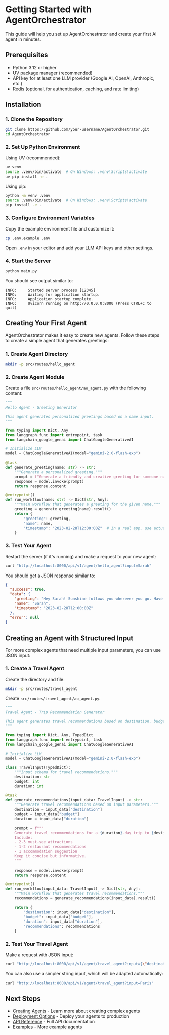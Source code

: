 # Getting Started with AgentOrchestrator

This guide will help you set up AgentOrchestrator and create your first AI agent in minutes.

## Prerequisites

- Python 3.12 or higher
- [UV](https://github.com/astral-sh/uv) package manager (recommended)
- API key for at least one LLM provider (Google AI, OpenAI, Anthropic, etc.)
- Redis (optional, for authentication, caching, and rate limiting)

## Installation

### 1. Clone the Repository

```bash
git clone https://github.com/your-username/AgentOrchestrator.git
cd AgentOrchestrator
```

### 2. Set Up Python Environment

Using UV (recommended):

```bash
uv venv
source .venv/bin/activate  # On Windows: .venv\Scripts\activate
uv pip install -e .
```

Using pip:

```bash
python -m venv .venv
source .venv/bin/activate  # On Windows: .venv\Scripts\activate
pip install -e .
```

### 3. Configure Environment Variables

Copy the example environment file and customize it:

```bash
cp .env.example .env
```

Open `.env` in your editor and add your LLM API keys and other settings.

### 4. Start the Server

```bash
python main.py
```

You should see output similar to:

```
INFO:     Started server process [12345]
INFO:     Waiting for application startup.
INFO:     Application startup complete.
INFO:     Uvicorn running on http://0.0.0.0:8000 (Press CTRL+C to quit)
```

## Creating Your First Agent

AgentOrchestrator makes it easy to create new agents. Follow these steps to create a simple agent that generates greetings:

### 1. Create Agent Directory

```bash
mkdir -p src/routes/hello_agent
```

### 2. Create Agent Module

Create a file `src/routes/hello_agent/ao_agent.py` with the following content:

```python
"""
Hello Agent - Greeting Generator

This agent generates personalized greetings based on a name input.
"""

from typing import Dict, Any
from langgraph.func import entrypoint, task
from langchain_google_genai import ChatGoogleGenerativeAI

# Initialize LLM
model = ChatGoogleGenerativeAI(model="gemini-2.0-flash-exp")

@task
def generate_greeting(name: str) -> str:
    """Generate a personalized greeting."""
    prompt = f"Generate a friendly and creative greeting for someone named {name}. Keep it concise."
    response = model.invoke(prompt)
    return response.content

@entrypoint()
def run_workflow(name: str) -> Dict[str, Any]:
    """Main workflow that generates a greeting for the given name."""
    greeting = generate_greeting(name).result()
    return {
        "greeting": greeting,
        "name": name,
        "timestamp": "2023-02-28T12:00:00Z"  # In a real app, use actual timestamp
    }
```

### 3. Test Your Agent

Restart the server (if it's running) and make a request to your new agent:

```bash
curl "http://localhost:8000/api/v1/agent/hello_agent?input=Sarah"
```

You should get a JSON response similar to:

```json
{
  "success": true,
  "data": {
    "greeting": "Hey Sarah! Sunshine follows you wherever you go. Have an amazing day!",
    "name": "Sarah",
    "timestamp": "2023-02-28T12:00:00Z"
  },
  "error": null
}
```

## Creating an Agent with Structured Input

For more complex agents that need multiple input parameters, you can use JSON input:

### 1. Create a Travel Agent

Create the directory and file:

```bash
mkdir -p src/routes/travel_agent
```

Create `src/routes/travel_agent/ao_agent.py`:

```python
"""
Travel Agent - Trip Recommendation Generator

This agent generates travel recommendations based on destination, budget, and duration.
"""

from typing import Dict, Any, TypedDict
from langgraph.func import entrypoint, task
from langchain_google_genai import ChatGoogleGenerativeAI

# Initialize LLM
model = ChatGoogleGenerativeAI(model="gemini-2.0-flash-exp")

class TravelInput(TypedDict):
    """Input schema for travel recommendations."""
    destination: str
    budget: int
    duration: int

@task
def generate_recommendations(input_data: TravelInput) -> str:
    """Generate travel recommendations based on input parameters."""
    destination = input_data["destination"]
    budget = input_data["budget"]
    duration = input_data["duration"]
    
    prompt = f"""
    Generate travel recommendations for a {duration}-day trip to {destination} with a budget of ${budget}.
    Include:
    - 2-3 must-see attractions
    - 1-2 restaurant recommendations
    - 1 accommodation suggestion
    Keep it concise but informative.
    """
    
    response = model.invoke(prompt)
    return response.content

@entrypoint()
def run_workflow(input_data: TravelInput) -> Dict[str, Any]:
    """Main workflow that generates travel recommendations."""
    recommendations = generate_recommendations(input_data).result()
    
    return {
        "destination": input_data["destination"],
        "budget": input_data["budget"],
        "duration": input_data["duration"],
        "recommendations": recommendations
    }
```

### 2. Test Your Travel Agent

Make a request with JSON input:

```bash
curl "http://localhost:8000/api/v1/agent/travel_agent?input={\"destination\":\"Paris\",\"budget\":1500,\"duration\":5}"
```

You can also use a simpler string input, which will be adapted automatically:

```bash
curl "http://localhost:8000/api/v1/agent/travel_agent?input=Paris"
```

## Next Steps

- [Creating Agents](creating-agents.md) - Learn more about creating complex agents
- [Deployment Options](deployment.md) - Deploy your agents to production
- [API Reference](api-reference.md) - Full API documentation
- [Examples](../examples/README.md) - More example agents 